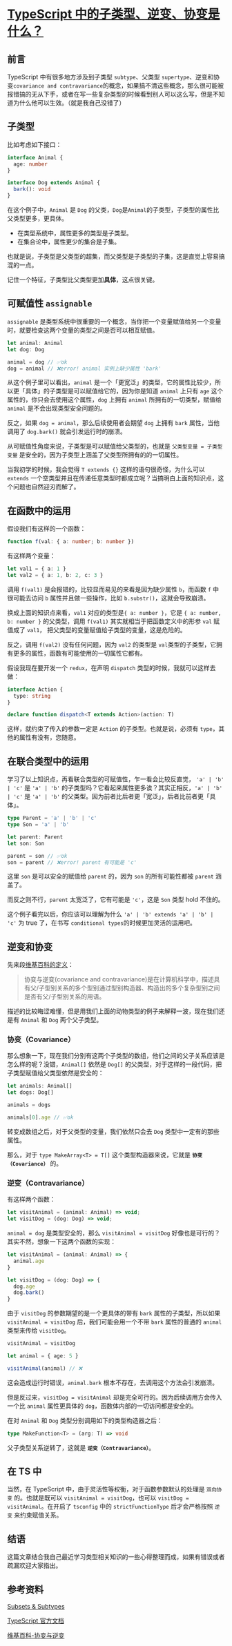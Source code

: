 # [TypeScript 中的子类型、逆变、协变是什么？](https://github.com/sl1673495/blogs/issues/54)

## 前言

TypeScript 中有很多地方涉及到子类型 `subtype`、父类型 `supertype`、逆变和协变`covariance and contravariance`的概念，如果搞不清这些概念，那么很可能被报错搞的无从下手，或者在写一些复杂类型的时候看到别人可以这么写，但是不知道为什么他可以生效。（就是我自己没错了）

## 子类型

比如考虑如下接口：

```ts
interface Animal {
  age: number
}

interface Dog extends Animal {
  bark(): void
}
```

在这个例子中，`Animal` 是 `Dog` 的父类，`Dog`是`Animal`的子类型，子类型的属性比父类型更多，更具体。

- 在类型系统中，属性更多的类型是子类型。
- 在集合论中，属性更少的集合是子集。

也就是说，子类型是父类型的超集，而父类型是子类型的子集，这是直觉上容易搞混的一点。

记住一个特征，子类型比父类型更加**具体**，这点很关键。

## 可赋值性 `assignable`

`assignable` 是类型系统中很重要的一个概念，当你把一个变量赋值给另一个变量时，就要检查这两个变量的类型之间是否可以相互赋值。

```ts
let animal: Animal
let dog: Dog

animal = dog // ✅ok
dog = animal // ❌error! animal 实例上缺少属性 'bark'
```

从这个例子里可以看出，`animal` 是一个「更宽泛」的类型，它的属性比较少，所以更「具体」的子类型是可以赋值给它的，因为你是知道 `animal` 上只有 `age` 这个属性的，你只会去使用这个属性，`dog` 上拥有 `animal` 所拥有的一切类型，赋值给 `animal` 是不会出现类型安全问题的。

反之，如果 `dog = animal`，那么后续使用者会期望 `dog` 上拥有 `bark` 属性，当他调用了 `dog.bark()` 就会引发运行时的崩溃。

从可赋值性角度来说，子类型是可以赋值给父类型的，也就是 `父类型变量 = 子类型变量` 是安全的，因为子类型上涵盖了父类型所拥有的的一切属性。

当我初学的时候，我会觉得 `T extends {}` 这样的语句很奇怪，为什么可以 `extends` 一个空类型并且在传递任意类型时都成立呢？当搞明白上面的知识点，这个问题也自然迎刃而解了。

## 在函数中的运用

假设我们有这样的一个函数：

```ts
function f(val: { a: number; b: number })
```

有这样两个变量：

```ts
let val1 = { a: 1 }
let val2 = { a: 1, b: 2, c: 3 }
```

调用 `f(val1)` 是会报错的，比较显而易见的来看是因为缺少属性 `b`，而函数 `f` 中很可能去访问 `b` 属性并且做一些操作，比如 `b.substr()`，这就会导致崩溃。

换成上面的知识点来看，`val1` 对应的类型是`{ a: number }`，它是 `{ a: number, b: number }` 的父类型，调用 `f(val1)` 其实就相当于把函数定义中的形参 `val` 赋值成了 `val1`，
把父类型的变量赋值给子类型的变量，这是危险的。

反之，调用 `f(val2)` 没有任何问题，因为 `val2` 的类型是 `val`类型的子类型，它拥有更多的属性，函数有可能使用的一切属性它都有。

假设我现在要开发一个 `redux`，在声明 `dispatch` 类型的时候，我就可以这样去做：

```ts
interface Action {
  type: string
}

declare function dispatch<T extends Action>(action: T)
```

这样，就约束了传入的参数一定是 `Action` 的子类型。也就是说，必须有 `type`，其他的属性有没有，您随意。

## 在联合类型中的运用

学习了以上知识点，再看联合类型的可赋值性，乍一看会比较反直觉， `'a' | 'b' | 'c'` 是 `'a' | 'b'` 的子类型吗？它看起来属性更多诶？其实正相反，`'a' | 'b' | 'c'` 是 `'a' | 'b'` 的父类型。因为前者比后者更「宽泛」，后者比前者更「具体」。

```ts
type Parent = 'a' | 'b' | 'c'
type Son = 'a' | 'b'

let parent: Parent
let son: Son

parent = son // ✅ok
son = parent // ❌error! parent 有可能是 'c'
```

这里 `son` 是可以安全的赋值给 `parent` 的，因为 `son` 的所有可能性都被 `parent` 涵盖了。

而反之则不行，`parent` 太宽泛了，它有可能是 `'c'`，这是 `Son` 类型 hold 不住的。

这个例子看完以后，你应该可以理解为什么 `'a' | 'b' extends 'a' | 'b' | 'c'` 为 true 了，在书写 `conditional types`的时候更加灵活的运用吧。

## 逆变和协变

先来段[维基百科的定义](https://zh.wikipedia.org/wiki/%E5%8D%8F%E5%8F%98%E4%B8%8E%E9%80%86%E5%8F%98)：

> 协变与逆变(covariance and contravariance)是在计算机科学中，描述具有父/子型别关系的多个型别通过型别构造器、构造出的多个复杂型别之间是否有父/子型别关系的用语。

描述的比较晦涩难懂，但是用我们上面的动物类型的例子来解释一波，现在我们还是有 `Animal` 和 `Dog` 两个父子类型。

### 协变（Covariance）

那么想象一下，现在我们分别有这两个子类型的数组，他们之间的父子关系应该是怎么样的呢？没错，`Animal[]` 依然是 `Dog[]` 的父类型，对于这样的一段代码，把子类型赋值给父类型依然是安全的：

```ts
let animals: Animal[]
let dogs: Dog[]

animals = dogs

animals[0].age // ✅ok
```

转变成数组之后，对于父类型的变量，我们依然只会去 `Dog` 类型中一定有的那些属性。

那么，对于 `type MakeArray<T> = T[]` 这个类型构造器来说，它就是 **`协变（Covariance）`** 的。

### 逆变（Contravariance）

有这样两个函数：

```ts
let visitAnimal = (animal: Animal) => void;
let visitDog = (dog: Dog) => void;
```

`animal = dog` 是类型安全的，那么 `visitAnimal = visitDog` 好像也是可行的？其实不然，想象一下这两个函数的实现：

```ts
let visitAnimal = (animal: Animal) => {
  animal.age
}

let visitDog = (dog: Dog) => {
  dog.age
  dog.bark()
}
```

由于 `visitDog` 的参数期望的是一个更具体的带有 `bark` 属性的子类型，所以如果 `visitAnimal = visitDog` 后，我们可能会用一个不带 `bark` 属性的普通的 `animal` 类型来传给 `visitDog`。

```ts
visitAnimal = visitDog

let animal = { age: 5 }

visitAnimal(animal) // ❌
```

这会造成运行时错误，`animal.bark` 根本不存在，去调用这个方法会引发崩溃。

但是反过来，`visitDog = visitAnimal` 却是完全可行的。因为后续调用方会传入一个比 `animal` 属性更具体的 `dog`，函数体内部的一切访问都是安全的。

在对 `Animal` 和 `Dog` 类型分别调用如下的类型构造器之后：

```ts
type MakeFunction<T> = (arg: T) => void
```

父子类型关系逆转了，这就是 **`逆变（Contravariance）`**。

## 在 TS 中

当然，在 TypeScript 中，由于灵活性等权衡，对于函数参数默认的处理是 `双向协变` 的。也就是既可以 `visitAnimal = visitDog`，也可以 `visitDog = visitAnimal`。在开启了 `tsconfig` 中的 `strictFunctionType` 后才会严格按照 `逆变` 来约束赋值关系。

## 结语

这篇文章结合我自己最近学习类型相关知识的一些心得整理而成，如果有错误或者疏漏欢迎大家指出。

## 参考资料

[Subsets & Subtypes](https://flow.org/en/docs/lang/subtypes/)

[TypeScript 官方文档](https://www.staging-typescript.org/docs/handbook/type-compatibility.html)

[维基百科-协变与逆变](https://zh.wikipedia.org/wiki/%E5%8D%8F%E5%8F%98%E4%B8%8E%E9%80%86%E5%8F%98)
